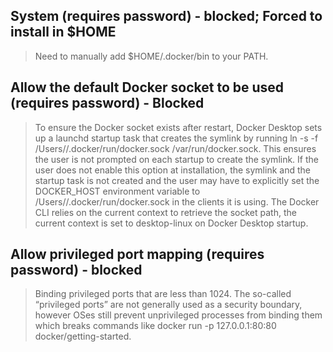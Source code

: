 ## System (requires password) - blocked;  Forced to install in $HOME
> Need to manually add $HOME/.docker/bin to your PATH.

## Allow the default Docker socket to be used (requires password) - Blocked
> To ensure the Docker socket exists after restart, Docker Desktop sets up a launchd startup task that creates the symlink by running ln -s -f /Users/<user>/.docker/run/docker.sock /var/run/docker.sock. This ensures the user is not prompted on each startup to create the symlink. If the user does not enable this option at installation, the symlink and the startup task is not created and the user may have to explicitly set the DOCKER_HOST environment variable to /Users/<user>/.docker/run/docker.sock in the clients it is using. The Docker CLI relies on the current context to retrieve the socket path, the current context is set to desktop-linux on Docker Desktop startup.

## Allow privileged port mapping (requires password) - blocked
> Binding privileged ports that are less than 1024. The so-called “privileged ports” are not generally used as a security boundary, however OSes still prevent unprivileged processes from binding them which breaks commands like docker run -p 127.0.0.1:80:80 docker/getting-started.